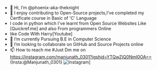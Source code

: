 - 👋 Hi, I’m @phoenix-aka-theknight
- 👀 I enjoy contributing to Open-Source projects,I've completed my Certficate course in Basic of 'C' Language
- I code in python which I've learnt from Open Source Websites Like [Quickref.me] and also From programmers Online
- like Code With Harry[Youtube]
- 🌱 I’m currently Pursuing B.E in Computer Science
- 💞️ I’m looking to collaborate on GitHub and Source Projects online
- 📫 How to reach me #Just Dm me on https://instagram.com/manjunath_0301?igshid=YTQwZjQ0NmI0OA==      {Insta:@Manjunath_0301}
![Instagram](https://img.shields.io/badge/GitHub-000000?style=for-the-badge&logo=GitHub&logoColor=white)]

<!---
phoenix-aka-theknight/phoenix-aka-theknight is a ✨ special ✨ repository because its `README.md` (this file) appears on your GitHub profile.
You can click the Preview link to take a look at your changes.
--->
